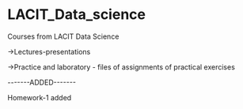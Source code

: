 # LACIT_Data_science

Courses from LACIT Data Science

->Lectures-presentations

->Practice and laboratory - files of assignments of practical exercises

-------ADDED-------

Homework-1 added

